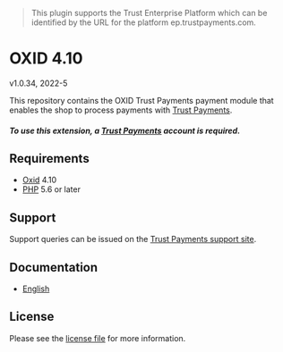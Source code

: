 > This plugin supports the Trust Enterprise Platform which can be identified by the URL for the platform ep.trustpayments.com.

# OXID 4.10

v1.0.34, 2022-5

This repository contains the OXID  Trust Payments payment module that enables the shop to process payments with [Trust Payments](https://www.trustpayments.com/).

##### To use this extension, a [Trust Payments](https://www.trustpayments.com/) account is required.

## Requirements

* [Oxid](https://www.oxid-esales.com/) 4.10
* [PHP](http://php.net/) 5.6 or later

## Support

Support queries can be issued on the [Trust Payments support site](https://www.trustpayments.com/contact-us/).

## Documentation

* [English](https://plugin-documentation.ep.trustpayments.com/TrustPayments/oxid-4.10/1.0.34/docs/en/documentation.html)

## License

Please see the [license file](https://github.com/TrustPayments/oxid-4.10/blob/1.0.34/LICENSE) for more information.